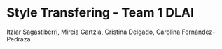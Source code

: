 # Style Transfering - Team 1 DLAI
Itziar Sagastiberri, Mireia Gartzia, Cristina Delgado, Carolina Fernández-Pedraza
